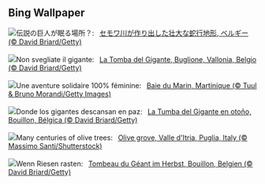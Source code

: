 ## Bing Wallpaper
![](https://www.bing.com/th?id=OHR.SemoisRiver_JA-JP6578585711_UHD.jpg&w=1000)伝説の巨人が眠る場所？:&nbsp;&ensp;[セモワ川が作り出した壮大な蛇行地形, ベルギー (© David Briard/Getty)](https://www.bing.com/th?id=OHR.SemoisRiver_JA-JP6578585711_UHD.jpg)
<br><br/>
![](https://www.bing.com/th?id=OHR.SemoisRiver_IT-IT8667394728_UHD.jpg&w=1000)Non svegliate il gigante:&nbsp;&ensp;[La Tomba del Gigante, Buglione, Vallonia, Belgio (© David Briard/Getty)](https://www.bing.com/th?id=OHR.SemoisRiver_IT-IT8667394728_UHD.jpg)
<br><br/>
![](https://www.bing.com/th?id=OHR.RaidAlyzees_FR-FR4119370811_UHD.jpg&w=1000)Une aventure solidaire 100% féminine:&nbsp;&ensp;[Baie du Marin, Martinique (© Tuul & Bruno Morandi/Getty Images)](https://www.bing.com/th?id=OHR.RaidAlyzees_FR-FR4119370811_UHD.jpg)
<br><br/>
![](https://www.bing.com/th?id=OHR.SemoisRiver_ES-ES3444393596_UHD.jpg&w=1000)Donde los gigantes descansan en paz:&nbsp;&ensp;[La Tumba del Gigante en otoño, Bouillon, Bélgica (© David Briard/Getty)](https://www.bing.com/th?id=OHR.SemoisRiver_ES-ES3444393596_UHD.jpg)
<br><br/>
![](https://www.bing.com/th?id=OHR.TrulliGrove_EN-GB1770402436_UHD.jpg&w=1000)Many centuries of olive trees:&nbsp;&ensp;[Olive grove, Valle d'Itria, Puglia, Italy (© Massimo Santi/Shutterstock)](https://www.bing.com/th?id=OHR.TrulliGrove_EN-GB1770402436_UHD.jpg)
<br><br/>
![](https://www.bing.com/th?id=OHR.SemoisRiver_DE-DE8856578235_UHD.jpg&w=1000)Wenn Riesen rasten:&nbsp;&ensp;[Tombeau du Géant im Herbst, Bouillon, Belgien (© David Briard/Getty)](https://www.bing.com/th?id=OHR.SemoisRiver_DE-DE8856578235_UHD.jpg)
<br><br/>
